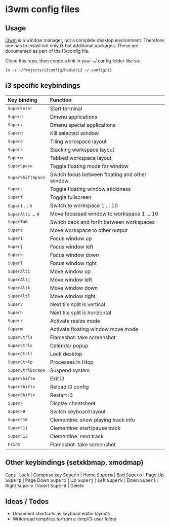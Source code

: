 # i3wm config files

## Usage

[i3wm](https://i3wm.org/) is a window manager, not a complete desktop
environment. Therefore one has to install not only i3 but additional packages.
These are documented as part of the i3/config file.

Clone this repo, then create a link in your ~/.config folder like so:

```
ln -s ~/Projects/i3config/hadid/i3 ~/.config/i3
```

## i3 specific keybindings

Key binding | Function
:--- | :---
<kbd>Super</kbd><kbd>Enter</kbd>                                | Start terminal
<kbd>Super</kbd><kbd>d</kbd>                                    | Dmenu applications
<kbd>Super</kbd><kbd>x</kbd>                                    | Dmenu special applications
<kbd>Super</kbd><kbd>q</kbd>                                    | Kill selected window
<kbd>Super</kbd><kbd>e</kbd>                                    | Tiling workspace layout
<kbd>Super</kbd><kbd>s</kbd>                                    | Stacking workspace layout
<kbd>Super</kbd><kbd>w</kbd>                                    | Tabbed workspace layout
<kbd>Super</kbd><kbd>Space</kbd>                                | Toggle floating mode for window
<kbd>Super</kbd><kbd>Shift</kbd><kbd>Space</kbd>                | Switch focus between floating and other window
<kbd>Super</kbd><kbd>-</kbd>                                    | Toggle floating window stickiness
<kbd>Super</kbd><kbd>f</kbd>                                    | Toggle fullscreen
<kbd>Super</kbd><kbd>1</kbd> ... <kbd>0</kbd>                   | Switch to workspace 1 ... 10
<kbd>Super</kbd><kbd>Alt</kbd><kbd>1</kbd> ... <kbd>0</kbd>     | Move focussed window to workspace 1 ... 10
<kbd>Super</kbd><kbd>Tab</kbd>                                  | Switch back and forth between workspaces
<kbd>Super</kbd><kbd>z</kbd>                                    | Move workspace to other output
<kbd>Super</kbd><kbd>i</kbd>                                    | Focus window up
<kbd>Super</kbd><kbd>j</kbd>                                    | Focus window left
<kbd>Super</kbd><kbd>k</kbd>                                    | Focus window down
<kbd>Super</kbd><kbd>l</kbd>                                    | Focus window right
<kbd>Super</kbd><kbd>Alt</kbd><kbd>i</kbd>                      | Move window up
<kbd>Super</kbd><kbd>Alt</kbd><kbd>j</kbd>                      | Move window left
<kbd>Super</kbd><kbd>Alt</kbd><kbd>k</kbd>                      | Move window down
<kbd>Super</kbd><kbd>Alt</kbd><kbd>l</kbd>                      | Move window right
<kbd>Super</kbd><kbd>v</kbd>                                    | Next tile split is vertical
<kbd>Super</kbd><kbd>h</kbd>                                    | Next tile split is horizontal
<kbd>Super</kbd><kbd>r</kbd>                                    | Activate resize mode
<kbd>Super</kbd><kbd>m</kbd>                                    | Activate floating window move mode
<kbd>Super</kbd><kbd>Ctrl</kbd><kbd>s</kbd>                     | Flameshot: take screenshot
<kbd>Super</kbd><kbd>Ctrl</kbd><kbd>c</kbd>                     | Calendar popup
<kbd>Super</kbd><kbd>Ctrl</kbd><kbd>l</kbd>                     | Lock desktop
<kbd>Super</kbd><kbd>Ctrl</kbd><kbd>p</kbd>                     | Processes in Htop
<kbd>Super</kbd><kbd>Ctrl</kbd><kbd>Escape</kbd>                | Suspend system
<kbd>Super</kbd><kbd>Shift</kbd><kbd>e</kbd>                    | Exit i3
<kbd>Super</kbd><kbd>Shift</kbd><kbd>c</kbd>                    | Reload i3 config
<kbd>Super</kbd><kbd>Shift</kbd><kbd>r</kbd>                    | Restart i3
<kbd>Super</kbd><kbd>/</kbd>                                    | Display cheatsheet
<kbd>Super</kbd><kbd>F9</kbd>                                   | Switch keyboard layout
<kbd>Super</kbd><kbd>F10</kbd>                                  | Clementine: show playing track info
<kbd>Super</kbd><kbd>F11</kbd>                                  | Clementine: start/pause track
<kbd>Super</kbd><kbd>F12</kbd>                                  | Clementine: next track
<kbd>Print</kbd>                                                | Flameshot: take screenshot

## Other keybindings (setxkbmap, xmodmap)

<kbd>Caps lock</kbd>                                            | Compose key
<kbd>Super</kbd><kbd>n</kbd>                                    | Home
<kbd>Super</kbd><kbd>m</kbd>                                    | End
<kbd>Super</kbd><kbd>o</kbd>                                    | Page Up
<kbd>Super</kbd><kbd>p</kbd>                                    | Page Down
<kbd>Super</kbd><kbd>i</kbd>                                    | Up
<kbd>Super</kbd><kbd>j</kbd>                                    | Left
<kbd>Super</kbd><kbd>k</kbd>                                    | Down
<kbd>Super</kbd><kbd>l</kbd>                                    | Right
<kbd>Super</kbd><kbd>v</kbd>                                    | Insert
<kbd>Super</kbd><kbd>d</kbd>                                    | Delete

## Ideas / Todos

- Document shortcuts as keyboad editor layouts
- Write/read tempfiles to/from a /tmp/i3-user folder
